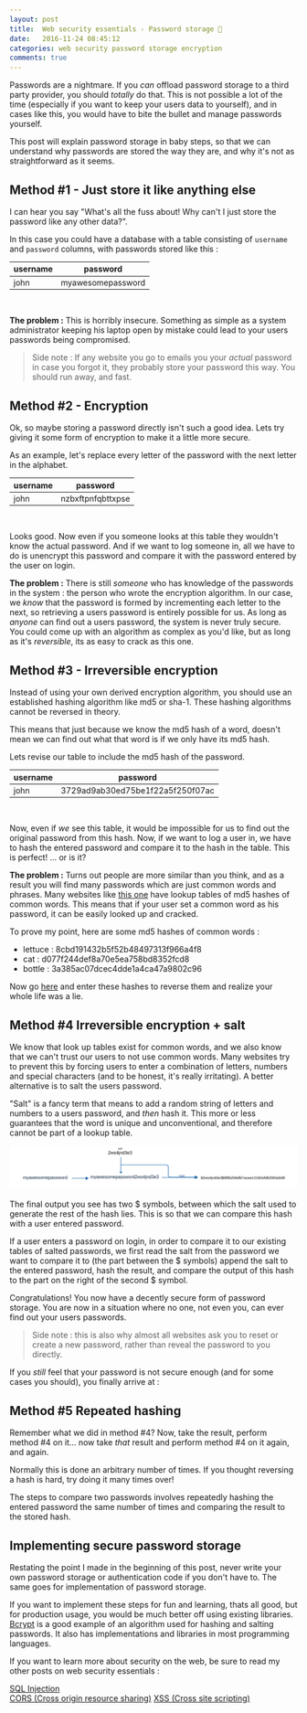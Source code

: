 ```yaml
---
layout: post
title:  Web security essentials - Password storage 🔑
date:   2016-11-24 08:45:12
categories: web security password storage encryption
comments: true
---
```


Passwords are a nightmare. If you _can_ offload password storage to a third party provider, you should _totally_ do that. This is not possible a lot of the time (especially if you want to keep your users data to yourself), and in cases like this, you would have to bite the bullet and manage passwords yourself.

This post will explain password storage in baby steps, so that we can understand why passwords are stored the way they are, and why it's not as straightforward as it seems.

## Method #1 - Just store it like anything else

I can hear you say  "What's all the fuss about! Why can't I just store the password like any other data?".

In this case you could have a database with a table consisting of `username` and `password` columns, with passwords stored like this :

username|password
-|-
john|myawesomepassword

<br/>

__The problem :__ This is horribly insecure. Something as simple as a system administrator keeping his laptop open by mistake could lead to your users passwords being compromised.

>Side note : If any website you go to emails you your _actual_ password in case you forgot it, they probably store your password this way. You should run away, and fast.

## Method #2 - Encryption

Ok, so maybe storing a password directly isn't such a good idea. Lets try giving it some form of encryption to make it a little more secure.

As an example, let's replace every letter of the password with the next letter in the alphabet.

username|password
-|-
john|nzbxftpnfqbttxpse

<br/>

Looks good. Now even if you someone looks at this table they wouldn't know the actual password. And if we want to log someone in, all we have to do is unencrypt this password and compare it with the password entered by the user on login.

__The problem :__ There is still _someone_ who has knowledge of the passwords in the system : the person who wrote the encryption algorithm. In our case, we _know_ that the password is formed by incrementing each letter to the next, so retrieving a users password is entirely possible for us. As long as _anyone_ can find out a users password, the system is never truly secure. You could come up with an algorithm as complex as you'd like, but as long as it's _reversible_, its as easy to crack as this one.

## Method #3 - Irreversible encryption

Instead of using your own derived encryption algorithm, you should use an established hashing algorithm like md5 or sha-1. These hashing algorithms cannot be reversed in theory.

This means that just because we know the md5 hash of a word, doesn't mean we can find out what that word is if we only have its md5 hash.

Lets revise our table to include the md5 hash of the password.

username|password
-|-
john|3729ad9ab30ed75be1f22a5f250f07ac

<br/>

Now, even if _we_ see this table, it would be impossible for us to find out the original password from this hash. Now, if we want to log a user in, we have to hash the entered password and compare it to the hash in the table. This is perfect! ... or is it?

__The problem :__ Turns out people are more similar than you think, and as a result you will find many passwords which are just common words and phrases. Many websites like [this one](http://md5.gromweb.com/) have lookup tables of  md5 hashes of common words. This means that if your user set a common word as his password, it can be easily looked up and cracked.

To prove my point, here are some md5 hashes of common words :

- lettuce : 8cbd191432b5f52b48497313f966a4f8
- cat : d077f244def8a70e5ea758bd8352fcd8
- bottle : 3a385ac07dcec4dde1a4ca47a9802c96

Now go [here](http://md5.gromweb.com/) and enter these hashes to reverse them and realize your whole life was a lie.

## Method #4 Irreversible encryption + salt

We know that look up tables exist for common words, and we also know that we can't trust our users to not use common words. Many websites try to prevent this by forcing users to enter a combination of letters, numbers and special characters (and to be honest, it's really irritating). A better alternative is to salt the users password.

"Salt" is a fancy term that means to add a random string of letters and numbers to a users password, and _then_ hash it. This more or less guarantees that the word is unique and unconventional, and therefore cannot be part of a lookup table.

![salt](/assets/images/posts/web-security-essentials/password-salt-chart.svg)

The final output you see has two $ symbols, between which the salt used to generate the rest of the hash lies. This is so that we can compare this hash with a user entered password.

If a user enters a password on login, in order to compare it to our existing tables of salted passwords, we first read the salt from the password we want to compare it to (the part between the $ symbols) append the salt to the entered password, hash the result, and compare the output of this hash to the part on the right of the second $ symbol.

Congratulations! You now have a decently secure form of password storage. You are now in a situation where no one, not even you, can ever find out your users passwords.

>Side note : this is also why almost all websites ask you to reset or create a new password, rather than reveal the password to you directly.

If you _still_ feel that your password is not secure enough (and for some  cases you should), you finally arrive at :

## Method #5 Repeated hashing

Remember what we did in method #4? Now, take the result, perform method #4 on it... now take _that_ result and perform method #4 on it again, and again.

Normally this is done an arbitrary number of times. If you thought reversing a hash is hard, try doing it many times over!

The steps to compare two passwords involves repeatedly hashing the entered password the same number of times and comparing the result to the stored hash.

## Implementing secure password storage

Restating the point I made in the beginning of this post, never write your own password storage or authentication code if you don't have to. The same goes for implementation of password storage.

If you want to implement these steps for fun and learning, thats all good, but for production usage, you would be much better off using existing libraries. [Bcrypt](https://en.wikipedia.org/wiki/Bcrypt) is a good example of an algorithm used for hashing and salting passwords. It also has implementations and libraries in most programming languages.

If you want to learn more about security on the web, be sure to read my other posts on web security essentials :

[SQL Injection](/blog/2016/11/24/what-is-sql-injection/)  
[CORS (Cross origin resource sharing)](/blog/2016/11/24/web-security-cors/)
[XSS (Cross site scripting)](/blog/2016/11/24/web-security-xss/)
